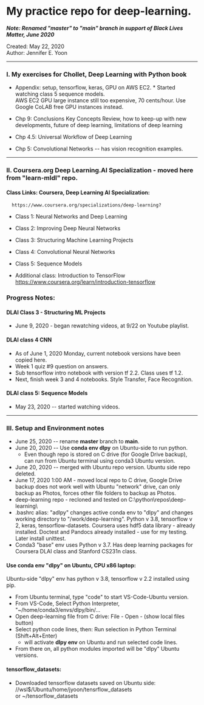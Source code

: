 # My practice repo for deep-learning.  

***Note: Renamed "master" to "main" branch in support of Black Lives Matter, June 2020***

Created: May 22, 2020  
Author: Jennifer E. Yoon

---  

### I. My exercises for Chollet, Deep Learning with Python book  

  * Appendix: setup, tensorflow, keras, GPU on AWS EC2. * Started watching class 5 sequence models.  
    AWS EC2 GPU large instance still too expensive, 70 cents/hour. Use Google CoLAB free GPU instances instead. 
  
  * Chp 9: Conclusions 
    Key Concepts Review, how to keep-up with new developments, future of deep learning, limitations of deep learning
  
  * Chp 4.5: Universal Workflow of Deep Learning  
  
  * Chp 5: Convolutional Networks -- has vision recognition examples.  
  
---     

### II. Coursera.org Deep Learning.AI Specialization - moved here from "learn-mldl" repo.   
  
#### Class Links: Coursera, Deep Learning AI Specialization:       
      https://www.coursera.org/specializations/deep-learning?  
      
 * Class 1: Neural Networks and Deep Learning   
 
 * Class 2: Improving Deep Neural Networks  
 
 * Class 3: Structuring Machine Learning Projects  
 
 * Class 4: Convolutional Neural Networks   
   
 * Class 5: Sequence Models    
   
 * Additional class: Introduction to TensorFlow  
      https://www.coursera.org/learn/introduction-tensorflow 

### Progress Notes:  

#### DLAI Class 3 - Structuring ML Projects  
  * June 9, 2020 - began rewatching videos, at 9/22 on Youtube playlist.  
  
#### DLAI class 4 CNN 
  * As of June 1, 2020 Monday, current notebook versions have been copied here.    
  * Week 1 quiz #9 question on answers.  
  * Sub tensorflow intro notebook with version tf 2.2.  Class uses tf 1.2.  
  * Next, finish week 3 and 4 notebooks. Style Transfer, Face Recognition.  
  
#### DLAI class 5: Sequence Models 
  * May 23, 2020 -- started watching videos.  

---  

### III. Setup and Environment notes  

  * June 25, 2020 -- rename **master** branch to **main**.  
  * June 20, 2020 -- Use **conda env dlpy** on Ubuntu-side to run python.  
      - Even though repo is stored on C drive (for Google Drive backup), can run from Ubuntu terminal using conda3 Ubuntu version. 
  * June 20, 2020 -- merged with Ubuntu repo version.  Ubuntu side repo deleted. 
  * June 17, 2020 1:00 AM - moved local repo to C drive, Google Drive backup does not work well with Ubuntu "network" drive, can only backup as Photos, forces other file folders to backup as Photos.  
  * deep-learning repo - recloned and tested on C:\python\repos\deep-learning\  
  * .bashrc alias: "adlpy" changes active conda env to "dlpy" and changes working directory to "/work/deep-learning".  Python v 3.8, tensorflow v 2, keras, tensorflow-datasets.  Coursera uses hdf5 data library - already installed.  Doctest and Pandocs already installed - use for my testing.  Later install unittest.  
  * Conda3 "base" env uses Python v 3.7. Has deep learning packages for Coursera DLAI class and Stanford CS231n class.  

#### Use conda env "dlpy" on Ubuntu, CPU x86 laptop:  
Ubuntu-side "dlpy" env has python v 3.8, tensorflow v 2.2 installed using pip.    

  * From Ubuntu terminal, type "code" to start VS-Code-Ubuntu version.    
  * From VS-Code, Select Python Interpreter, "~/home/conda3/envs/dlpy/bin/...  
  * Open deep-learning file from C drive:  File - Open - (show local files button)  
  * Select python code lines, then: Run selection in Python Terminal (Shift+Alt+Enter)  
      - will activate **dlpy env** on Ubuntu and run selected code lines.  
  * From there on, all python modules imported will be "dlpy" Ubuntu versions.  
  
#### tensorflow_datasets:    
  * Downloaded tensorflow datasets saved on Ubuntu side:  
     //wsl$/Ubuntu/home/jyoon/tensrflow_datasets   
     or ~/tensorflow_datasets  
  
